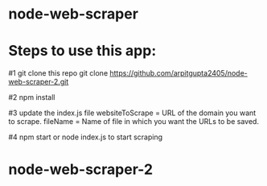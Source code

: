 # node-web-scraper

# Steps to use this app:

#1 git clone this repo
   git clone https://github.com/arpitgupta2405/node-web-scraper-2.git

#2 npm install

#3 update the index.js file
 websiteToScrape = URL of the domain you want to scrape.
 fileName = Name of file in which you want the URLs to be saved.

#4 npm start or node index.js to start scraping
# node-web-scraper-2
